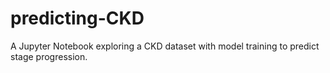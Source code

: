 # predicting-CKD
A Jupyter Notebook exploring a CKD dataset with model training to predict stage progression.
